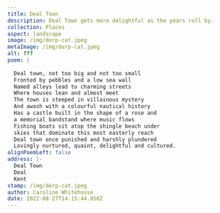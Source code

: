 ```yaml
---
title: Deal Town
description: Deal Town gets more delightful as the years roll by.
collection: Places
aspect: landscape
image: /img/derp-cat.jpeg
metaImage: /img/derp-cat.jpeg
alt: ???
poem: |
  
  Deal town, not too big and not too small
  Fronted by pebbles and a low sea wall
  Named alleys lead to charming streets 
  Where houses lean and almost meet
  The town is steeped in villainous mystery 
  And awash with a colourful nautical history
  Has a castle built in the shape of a rose and 
  a memorial bandstand where music flows
  Fishing boats sit atop the shingle beach under
  skies that dominate this most easterly reach
  Deal town once punished and harshly plundered
  Lovingly nurtured, quaint, delightful and cultured.
alignPoemLeft: false
address: |-
  Deal Town
  Deal
  Kent
stamp: /img/derp-cat.jpeg
author: Caroline Whitehouse
date: 2022-08-27T14:15:44.056Z
---
```

